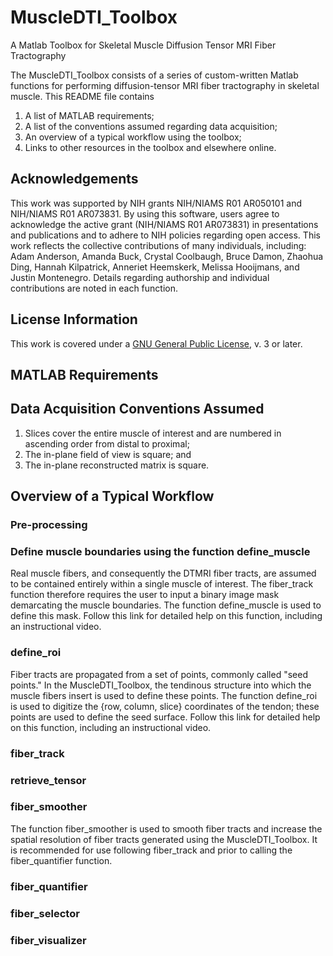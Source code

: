 # MuscleDTI_Toolbox
A Matlab Toolbox for Skeletal Muscle Diffusion Tensor MRI Fiber Tractography 

The MuscleDTI_Toolbox consists of a series of custom-written Matlab functions for performing diffusion-tensor MRI fiber tractography in skeletal muscle. This README file contains
  1) A list of MATLAB requirements;
  2) A list of the conventions assumed regarding data acquisition;
  3) An overview of a typical workflow using the toolbox;
  4) Links to other resources in the toolbox and elsewhere online.

## Acknowledgements
This work was supported by NIH grants NIH/NIAMS R01 AR050101 and NIH/NIAMS R01 AR073831. By using this software, users agree to acknowledge the active grant (NIH/NIAMS R01 AR073831) in presentations and publications and to adhere to NIH policies regarding open access. This work reflects the collective contributions of many individuals, including: Adam Anderson, Amanda Buck, Crystal Coolbaugh, Bruce Damon, Zhaohua Ding, Hannah Kilpatrick, Anneriet Heemskerk, Melissa Hooijmans, and Justin Montenegro. Details regarding authorship and individual contributions are noted in each function.

## License Information
This work is covered under a [GNU General Public License](https://github.com/bdamon/MuscleDTI_Toolbox/blob/master/LICENSE.md), v. 3 or later.

## MATLAB Requirements


## Data Acquisition Conventions Assumed 
  1) Slices cover the entire muscle of interest and are numbered in ascending order from distal to proximal;
  2) The in-plane field of view is square; and
  3) The in-plane reconstructed matrix is square.

## Overview of a Typical Workflow

### Pre-processing


### Define muscle boundaries using the function define_muscle
Real muscle fibers, and consequently the DTMRI fiber tracts, are assumed to be contained entirely within a single muscle of interest. The fiber_track function therefore requires the user to input a binary image mask demarcating the muscle boundaries. The function define_muscle is used to define this mask. Follow this link for detailed help on this function, including an instructional video.

### define_roi
Fiber tracts are propagated from a set of points, commonly called "seed points." In the MuscleDTI_Toolbox, the tendinous structure into which the muscle fibers insert is used to define these points. The function define_roi is used to digitize the {row, column, slice} coordinates of the tendon; these points are used to define the seed surface. Follow this link for detailed help on this function, including an instructional video.

### fiber_track

### retrieve_tensor

### fiber_smoother
The function fiber_smoother is used to smooth fiber tracts and increase the spatial resolution of fiber tracts generated using the MuscleDTI_Toolbox. It is recommended for use following fiber_track and prior to calling the fiber_quantifier function.

### fiber_quantifier

### fiber_selector

### fiber_visualizer

